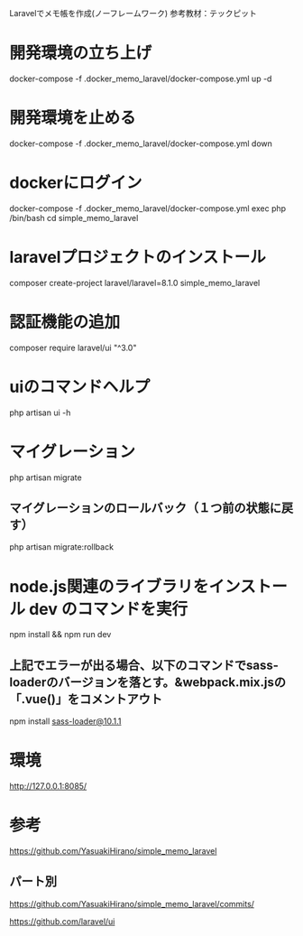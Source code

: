 Laravelでメモ帳を作成(ノーフレームワーク)
参考教材：テックピット


# 開発環境の立ち上げ
docker-compose -f .docker_memo_laravel/docker-compose.yml up -d

# 開発環境を止める
docker-compose -f .docker_memo_laravel/docker-compose.yml down

# dockerにログイン
docker-compose -f .docker_memo_laravel/docker-compose.yml exec php /bin/bash
cd simple_memo_laravel

# laravelプロジェクトのインストール
composer create-project laravel/laravel=8.1.0 simple_memo_laravel

# 認証機能の追加
composer require laravel/ui "^3.0" 

# uiのコマンドヘルプ
php artisan ui -h

# マイグレーション
php artisan migrate

## マイグレーションのロールバック（１つ前の状態に戻す）
php artisan migrate:rollback

# node.js関連のライブラリをインストール dev のコマンドを実行
npm install && npm run dev
## 上記でエラーが出る場合、以下のコマンドでsass-loaderのバージョンを落とす。&webpack.mix.jsの「.vue()」をコメントアウト
npm install sass-loader@10.1.1


# 環境
http://127.0.0.1:8085/

# 参考
https://github.com/YasuakiHirano/simple_memo_laravel
## パート別
https://github.com/YasuakiHirano/simple_memo_laravel/commits/

https://github.com/laravel/ui


